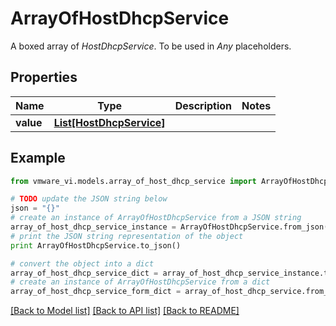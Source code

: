 # ArrayOfHostDhcpService

A boxed array of *HostDhcpService*. To be used in *Any* placeholders. 

## Properties
Name | Type | Description | Notes
------------ | ------------- | ------------- | -------------
**value** | [**List[HostDhcpService]**](HostDhcpService.md) |  | 

## Example

```python
from vmware_vi.models.array_of_host_dhcp_service import ArrayOfHostDhcpService

# TODO update the JSON string below
json = "{}"
# create an instance of ArrayOfHostDhcpService from a JSON string
array_of_host_dhcp_service_instance = ArrayOfHostDhcpService.from_json(json)
# print the JSON string representation of the object
print ArrayOfHostDhcpService.to_json()

# convert the object into a dict
array_of_host_dhcp_service_dict = array_of_host_dhcp_service_instance.to_dict()
# create an instance of ArrayOfHostDhcpService from a dict
array_of_host_dhcp_service_form_dict = array_of_host_dhcp_service.from_dict(array_of_host_dhcp_service_dict)
```
[[Back to Model list]](../README.md#documentation-for-models) [[Back to API list]](../README.md#documentation-for-api-endpoints) [[Back to README]](../README.md)


